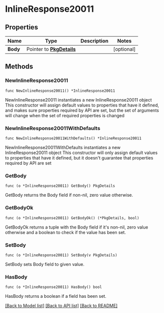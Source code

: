 # InlineResponse20011

## Properties

Name | Type | Description | Notes
------------ | ------------- | ------------- | -------------
**Body** | Pointer to [**PkgDetails**](PkgDetails.md) |  | [optional] 

## Methods

### NewInlineResponse20011

`func NewInlineResponse20011() *InlineResponse20011`

NewInlineResponse20011 instantiates a new InlineResponse20011 object
This constructor will assign default values to properties that have it defined,
and makes sure properties required by API are set, but the set of arguments
will change when the set of required properties is changed

### NewInlineResponse20011WithDefaults

`func NewInlineResponse20011WithDefaults() *InlineResponse20011`

NewInlineResponse20011WithDefaults instantiates a new InlineResponse20011 object
This constructor will only assign default values to properties that have it defined,
but it doesn't guarantee that properties required by API are set

### GetBody

`func (o *InlineResponse20011) GetBody() PkgDetails`

GetBody returns the Body field if non-nil, zero value otherwise.

### GetBodyOk

`func (o *InlineResponse20011) GetBodyOk() (*PkgDetails, bool)`

GetBodyOk returns a tuple with the Body field if it's non-nil, zero value otherwise
and a boolean to check if the value has been set.

### SetBody

`func (o *InlineResponse20011) SetBody(v PkgDetails)`

SetBody sets Body field to given value.

### HasBody

`func (o *InlineResponse20011) HasBody() bool`

HasBody returns a boolean if a field has been set.


[[Back to Model list]](../README.md#documentation-for-models) [[Back to API list]](../README.md#documentation-for-api-endpoints) [[Back to README]](../README.md)



